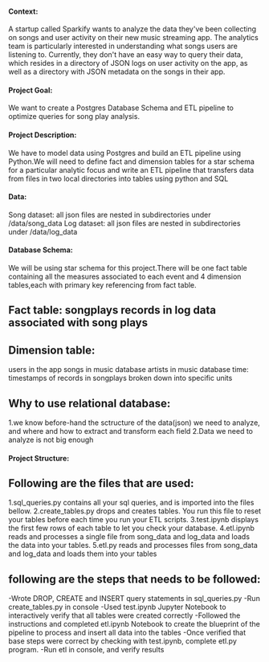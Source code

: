 #### Context:
A startup called Sparkify wants to analyze the data they've been collecting on songs and user activity on their new music streaming app. The analytics team is particularly interested in understanding what songs users are listening to. Currently, they don't have an easy way to query their data, which resides in a directory of JSON logs on user activity on the app, as well as a directory with JSON metadata on the songs in their app.

#### Project Goal: 
We want to create a Postgres Database Schema and ETL pipeline to optimize queries for song play analysis.

#### Project Description:
We have to model data using Postgres and build an ETL pipeline using Python.We will need to define fact and dimension tables for a star schema for a particular analytic focus and write an ETL pipeline that transfers data from files in two local directories into tables using python and SQL

#### Data:
Song dataset: all json files are nested in subdirectories under /data/song_data
Log dataset: all json files are nested in subdirectories under /data/log_data

#### Database Schema:
We will be using star schema for this project.There will be one fact table containing all the measures associated to each event and 4 dimension tables,each with primary key referencing from fact table.

## Fact table: songplays records in log data associated with song plays

## Dimension table:
users in the app
songs in music database
artists in music database
time: timestamps of records in songplays broken down into specific units

## Why to use relational database:
1.we know before-hand the sctructure of the data(json) we need to analyze, and where and how to extract and transform each field
2.Data we need to analyze is not big enough


#### Project Structure:
## Following are the files that are used:
1.sql_queries.py contains all your sql queries, and is imported into the files bellow.
2.create_tables.py drops and creates tables. You run this file to reset your tables before each time you run your ETL scripts.
3.test.ipynb displays the first few rows of each table to let you check your database.
4.etl.ipynb reads and processes a single file from song_data and log_data and loads the data into your tables.
5.etl.py reads and processes files from song_data and log_data and loads them into your tables

## following are the steps that needs to be followed:
-Wrote DROP, CREATE and INSERT query statements in sql_queries.py
-Run create_tables.py in console
-Used test.ipynb Jupyter Notebook to interactively verify that all tables were created correctly
-Followed the instructions and completed etl.ipynb Notebook to create the blueprint of the pipeline to process and insert all data into the tables
-Once verified that base steps were correct by checking with test.ipynb, complete etl.py program.
-Run etl in console, and verify results

